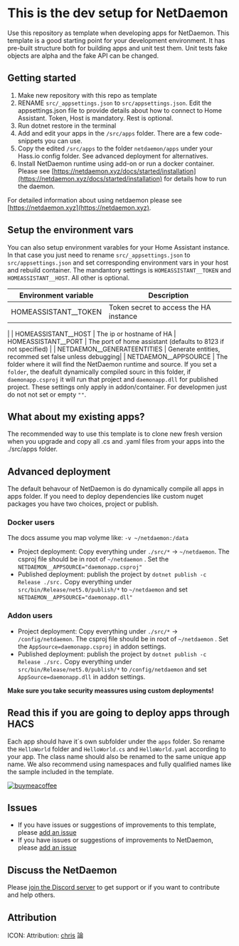 # This is the dev setup for NetDaemon

Use this repository as template when developing apps for NetDaemon. This template is a good starting point for your development environment. It has pre-built structure both for building apps and unit test them. Unit tests fake objects are alpha and the fake API can be changed.

## Getting started

1. Make new repository with this repo as template
2. RENAME `src/_appsettings.json` to `src/appsettings.json`. Edit the appsettings.json file to provide details about how to connect to Home Assistant. Token, Host is mandatory. Rest is optional. 
3. Run dotnet restore in the terminal
4. Add and edit your apps in the `/src/apps` folder. There are a few code-snippets you can use.
5. Copy the edited `/src/apps` to the folder `netdaemon/apps` under your Hass.io config folder. See advanced deployment for alternatives.
6. Install NetDaemon runtime using add-on or run a docker container. Please see [https://netdaemon.xyz/docs/started/installation](https://netdaemon.xyz/docs/started/installation) for details how to run the daemon.

For detailed information about using netdaemon please see [https://netdaemon.xyz](https://netdaemon.xyz).

## Setup the environment vars
You can also setup environment varables for your Home Assistant instance. In that case you just need to rename `src/_appsettings.json` to `src/appsettings.json` and set corresponding environment vars in your host and rebuild container. The mandantory settings is `HOMEASSISTANT__TOKEN` and `HOMEASSISTANT__HOST`. All other is optional.

| Environment variable | Description |
| ------ | ------ |
| HOMEASSISTANT__TOKEN   |  Token secret to access the HA instance
  |
| HOMEASSISTANT__HOST | The ip or hostname of HA
| HOMEASSISTANT__PORT | The port of home assistant (defaults to 8123 if not specified) |
| NETDAEMON__GENERATEENTITIES | Generate entities, recommed set false unless debugging|
| NETDAEMON__APPSOURCE | The folder where it will find the NetDaemon runtime and source. If you set a `folder`, the deafult dynamically compiled sourc in this folder, if `daemonapp.csproj` it will run that project and `daemonapp.dll` for published project. These settings only apply in addon/container. For developmen just do not not set or empty `""`. 

## What about my existing apps?
The recommended way to use this template is to clone new fresh version when you upgrade and copy all .cs and .yaml files from your apps into the ./src/apps folder. 

## Advanced deployment
The default behavour of NetDaemon is do dynamically compile all apps in apps folder. If you need to deploy dependencies like custom nuget packages you have two choices, project or publish.
### Docker users
The docs assume you map volyme like:
`-v ~/netdaemon:/data`
- Project deployment: Copy everything under `./src/*` -> `~/netdaemon`. The csproj file should be in root of `~/netdaemon` . Set the `NETDAEMON__APPSOURCE="daemonapp.csproj"`
- Published deployment: publish the project by `dotnet publish -c Release ./src.` Copy everything under `src/bin/Release/net5.0/publish/*` to `~/netdaemon` and set `NETDAEMON__APPSOURCE="daemonapp.dll"` 

### Addon users
- Project deployment: Copy everything under `./src/*` -> `/config/netdaemon`. The csproj file should be in root of `~/netdaemon` . Set the `AppSource=daemonapp.csproj` in addon settings.
- Published deployment: publish the project by `dotnet publish -c Release ./src.` Copy everything under `src/bin/Release/net5.0/publish/*` to `/config/netdaemon` and set `AppSource=daemonapp.dll` in addon settings.

**Make sure you take security meassures using custom deployments!** 
## Read this if you are going to deploy apps through HACS

Each app should have it´s own subfolder under the `apps` folder. So rename the `HelloWorld` folder and `HelloWorld.cs` and `HelloWorld.yaml` according to your app. The class name should also be renamed to the same unique app name. We also recommend using namespaces and fully qualified names like the sample included in the template.

[![buymeacoffee](https://www.buymeacoffee.com/assets/img/custom_images/orange_img.png)](https://www.buymeacoffee.com/ij1qXRM6E)

## Issues

- If you have issues or suggestions of improvements to this template, please [add an issue](https://github.com/net-daemon/netdaemon-app-template)
- If you have issues or suggestions of improvements to NetDaemon, please [add an issue](https://github.com/net-daemon/netdaemon/issues)

## Discuss the NetDaemon

Please [join the Discord server](https://discord.gg/K3xwfcX) to get support or if you want to contribute and help others.

## Attribution

ICON: Attribution: [chris](https://commons.wikimedia.org/wiki/User:Chrkl) 論
